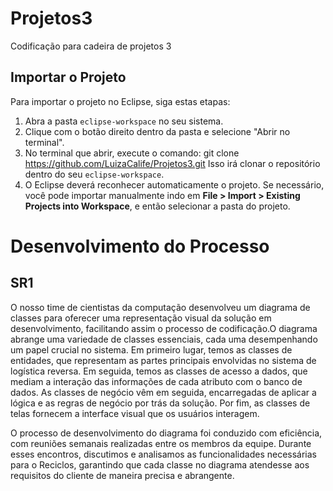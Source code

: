 # Projetos3
Codificação para cadeira de projetos 3

## Importar o Projeto

Para importar o projeto no Eclipse, siga estas etapas:

1. Abra a pasta `eclipse-workspace` no seu sistema.
2. Clique com o botão direito dentro da pasta e selecione "Abrir no terminal".
3. No terminal que abrir, execute o comando: git clone https://github.com/LuizaCalife/Projetos3.git
Isso irá clonar o repositório dentro do seu `eclipse-workspace`.
4. O Eclipse deverá reconhecer automaticamente o projeto. Se necessário, você pode importar manualmente indo em **File > Import > Existing Projects into Workspace**, e então selecionar a pasta do projeto.

# Desenvolvimento do Processo

## SR1
O nosso time de cientistas da computação desenvolveu um diagrama de classes para oferecer uma representação visual da solução em desenvolvimento, facilitando assim o processo de codificação.O diagrama abrange uma variedade de classes essenciais, cada uma desempenhando um papel crucial no sistema. Em primeiro lugar, temos as classes de entidades, que representam as partes principais envolvidas no sistema de logística reversa. Em seguida, temos as classes de acesso a dados, que mediam a interação das informações de cada atributo com o banco de dados. As classes de negócio vêm em seguida, encarregadas de aplicar a lógica e as regras de negócio por trás da solução. Por fim, as classes de telas fornecem a interface visual que os usuários interagem. 

O processo de desenvolvimento do diagrama foi conduzido com eficiência, com reuniões semanais realizadas entre os membros da equipe. Durante esses encontros, discutimos e analisamos as funcionalidades necessárias para o Reciclos, garantindo que cada classe no diagrama atendesse aos requisitos do cliente de maneira precisa e abrangente.

